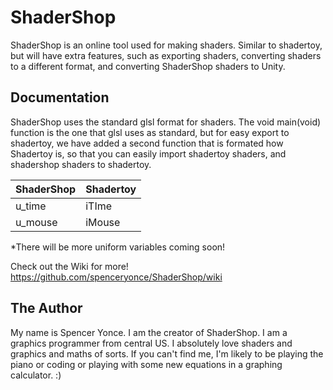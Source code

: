 # ShaderShop

ShaderShop is an online tool used for making shaders. Similar to shadertoy, but will have extra features, such as exporting shaders, converting shaders
to a different format, and converting ShaderShop shaders to Unity. 

## Documentation

ShaderShop uses the standard glsl format for shaders. The void main(void) function is the one that glsl uses as standard, but for easy export to shadertoy,
we have added a second function that is formated how Shadertoy is, so that you can easily import shadertoy shaders, and shadershop shaders to shadertoy. 

| ShaderShop  | Shadertoy   |
| ----------- | ----------- |
| u_time      |   iTIme     |
| u_mouse     |   iMouse    |

*There will be more uniform variables coming soon!

Check out the Wiki for more!
https://github.com/spenceryonce/ShaderShop/wiki

## The Author

My name is Spencer Yonce. I am the creator of ShaderShop. I am a graphics programmer from central US. I absolutely love shaders and graphics and maths of
sorts. If you can't find me, I'm likely to be playing the piano or coding or playing with some new equations in a graphing calculator. :)
